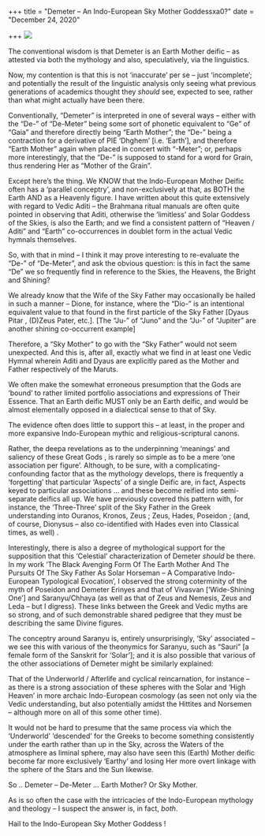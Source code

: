 +++
title = "Demeter – An Indo-European Sky Mother Goddessxa0?"
date = "December 24, 2020"

+++
![](https://aryaakasha.files.wordpress.com/2020/12/132121310_781415055804154_8724309316214761760_o.jpg?w=1024)

The conventional wisdom is that Demeter is an Earth Mother deific – as
attested via both the mythology and also, speculatively, via the
linguistics.

Now, my contention is that this is not ‘inaccurate’ per se – just
‘incomplete’; and potentially the result of the linguistic analysis only
seeing what previous generations of academics thought they *should* see,
expected to see, rather than what might actually have been there.

Conventionally, “Demeter” is interpreted in one of several ways – either
with the “De-” of “De-Meter” being some sort of phonetic equivalent to
“Ge” of “Gaia” and therefore directly being “Earth Mother”; the “De-”
being a contraction for a derivative of PIE ‘Dhghem’ \[i.e. ‘Earth’\],
and therefore “Earth Mother” again when placed in concert with “-Meter”;
or, perhaps more interestingly, that the “De-” is supposed to stand for
a word for Grain, thus rendering Her as “Mother of the Grain”.

Except here’s the thing. We KNOW that the Indo-European Mother Deific
often has a ‘parallel conceptry’, and non-exclusively at that, as BOTH
the Earth AND as a Heavenly figure. I have written about this quite
extensively with regard to Vedic Aditi – the Brahmana ritual manuals are
often quite pointed in observing that Aditi, otherwise the ‘limitless’
and Solar Goddess of the Skies, is also the Earth; and we find a
consistent pattern of “Heaven / Aditi” and “Earth” co-occurrences in
doublet form in the actual Vedic hymnals themselves.

So, with that in mind – I think it may prove interesting to re-evaluate
the “De-” of “De-Meter”, and ask the obvious question: is this in fact
the same “De” we so frequently find in reference to the Skies, the
Heavens, the Bright and Shining?

We already know that the Wife of the Sky Father may occasionally be
hailed in such a manner – Dione, for instance, where the “Dio-” is an
intentional equivalent value to that found in the first particle of the
Sky Father \[Dyaus Pitar , (D)Zeus Pater, etc.\]. \[The “Ju-” of “Juno”
and the “Ju-” of “Jupiter” are another shining co-occurrent example\]

Therefore, a “Sky Mother” to go with the “Sky Father” would not seem
unexpected. And this is, after all, exactly what we find in at least one
Vedic Hymnal wherein Aditi and Dyaus are explicitly pared as the Mother
and Father respectively of the Maruts.

We often make the somewhat erroneous presumption that the Gods are
‘bound’ to rather limited portfolio associations and expressions of
Their Essence. That an Earth deific MUST only be an Earth deific, and
would be almost elementally opposed in a dialectical sense to that of
Sky.

The evidence often does little to support this – at least, in the proper
and more expansive Indo-European mythic and religious-scriptural
canons.

Rather, the deepa revelations as to the underpinning ‘meanings’ and
saliency of these Great Gods , is rarely so simple as to be a mere ‘one
association per figure’. Although, to be sure, with a
complicating-confounding factor that as the mythology develops, there is
frequently a ‘forgetting’ that particular ‘Aspects’ of a single Deific
are, in fact, Aspects keyed to particular associations … and these
become reified into semi-separate deifics all up. We have previously
covered this pattern with, for instance, the ‘Three-Three’ split of the
Sky Father in the Greek understanding into Ouranos, Kronos, Zeus ; Zeus,
Hades, Poseidon ; (and, of course, Dionysus – also co-identified with
Hades even into Classical times, as well) .

Interestingly, there is also a degree of mythological support for the
supposition that this ‘Celestial’ characterization of Demeter *should*
be there. In my work ‘The Black Avenging Form Of The Earth Mother And
The Pursuits Of The Sky Father As Solar Horseman – A Comparative
Indo-European Typological Evocation’, I observed the strong coterminity
of the myth of Poseidon and Demeter Erinyes and that of Vivasvan
\[‘Wide-Shining One’\] and Saranyu/Chhaya (as well as that of Zeus and
Nemesis, Zeus and Leda – but I digress). These links between the Greek
and Vedic myths are so strong, and of such demonstrable shared pedigree
that they must be describing the same Divine figures.

The conceptry around Saranyu is, entirely unsurprisingly, ‘Sky’
associated – we see this with various of the theonymics for Saranyu,
such as “Sauri” \[a female form of the Sanskrit for ‘Solar’\]; and it is
also possible that various of the other associations of Demeter might be
similarly explained:

That of the Underworld / Afterlife and cyclical reincarnation, for
instance – as there is a strong association of these spheres with the
Solar and ‘High Heaven’ in more archaic Indo-European cosmology (as seen
not only via the Vedic understanding, but also potentially amidst the
Hittites and Norsemen – although more on all of this some other time).

It would not be hard to presume that the same process via which the
‘Underworld’ ‘descended’ for the Greeks to become something consistently
under the earth rather than up in the Sky, across the Waters of the
atmosphere as liminal sphere, may also have seen this (Earth) Mother
deific become far more exclusively ‘Earthy’ and losing Her more overt
linkage with the sphere of the Stars and the Sun likewise.

So .. Demeter – De-Meter … Earth Mother? Or Sky Mother.

As is so often the case with the intricacies of the Indo-European
mythology and theology – I suspect the answer is, in fact, *both*.

Hail to the Indo-European Sky Mother Goddess !
